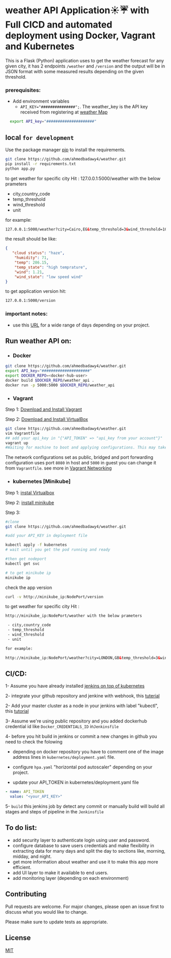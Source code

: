 # weather API Application☀️☔️ with Full CICD and automated deployment using Docker, Vagrant and Kubernetes

 This is a Flask (Python) application uses to get the weather forecast for any given city, it has 2 endpoints `/weather` and `/version` and the output will be in JSON format with some measured results depending on the given threshold. 
### prerequisites:
- Add environment variables
  - `API_KEY="###############";`. The weather_key is the API key received from registering at [weather Map](https://openweathermap.org)
```bash
  export API_key="#####################"
```

## local ```for development```

Use the package manager [pip](https://pip.pypa.io/en/stable/) to install the requirements.

```bash
git clone https://github.com/ahmedbadawy4/weather.git
pip install -r requirements.txt
python app.py
```
to get weather for specific city Hit : 127.0.0.1:5000/weather with the below prameters

 - city,country_code
 - temp_threshold
 - wind_threshold
 - unit

for example:

```html 
127.0.0.1:5000/weather?city=Cairo,EG&temp_threshold=3&wind_threshold=10&units=metric
```

the result should be like:
```json
{
   "cloud status": "haze",
    "humidity": 71,
    "temp": 286.15,
    "temp_state": "high temprature",
    "wind": 1.21,
    "wind_state": "low speed wind"
}
```

to get application version hit:
```html
127.0.0.1:5000/version
``` 

    
 ### important notes:
- use this [URL](https://openweathermap.org/api) for a wide range of days depending on your project.
## Run weather API on:

* ### Docker

```bash
git clone https://github.com/ahmedbadawy4/weather.git
export API_key="#####################"
export DOCKER_REPO=<docker-hub-user>
docker build $DOCKER_REPO/weather_api .
docker run -p 5000:5000 $DOCKER_REPO/weather_api
```

* ### Vagrant
Step 1: [Download and Install Vagrant](https://www.vagrantup.com/downloads.html)

Step 2: [Download and Install VirtualBox](https://www.virtualbox.org/wiki/Downloads)

```bash
git clone https://github.com/ahmedbadawy4/weather.git
vim Vagrantfile
## add your api_key in "{"API_TOKEN" => "api_key from your account"}"
vagrant up      
#Waiting for machine to boot and applying configurations. This may take a few minutes...
```
The network configurations set as public, bridged and port forwarding configuration uses port `8080` in host and ```5000``` in guest you can change it from `Vagrantfile`. see more in [Vagrant Networking](https://www.vagrantup.com/docs/networking/)



* ### kubernetes [Minikube]
Step 1: [instal Virtualbox](https://www.virtualbox.org/wiki/Downloads)

Step 2: [install minikube](https://kubernetes.io/docs/tasks/tools/install-minikube/)

Step 3:
```bash
#clone
git clone https://github.com/ahmedbadawy4/weather.git

#add your API_KEY in deployment file

kubectl apply -f kubernetes
# wait until you get the pod running and ready

#then get nodeport
kubectl get svc 

# to get minikube ip
minikube ip
```
check the app version

```bash
curl -v http://minikube_ip:NodePort/version
```

to get weather for specific city Hit : 
```html
http://minikube_ip:NodePort/weather with the below prameters

 - city,country_code
 - temp_threshold
 - wind_threshold
 - unit

for example:

http://minikube_ip:NodePort/weather?city=LONDON,GB&temp_threshold=3&wind_threshold=10&units=metric

```

## CI/CD:
1-  Assume you have already installed [jenkins on top of kubernetes](https://www.blazemeter.com/blog/how-to-setup-scalable-jenkins-on-top-of-a-kubernetes-cluster)

2- integrate your github repository and jenkine with webhook, this [tuterial](https://www.blazemeter.com/blog/how-to-integrate-your-github-repository-to-your-jenkins-project) 


2- Add your master cluster as a node in your jenkins with label "kubectl", this [tutorial](https://jenkins.io/blog/2018/09/14/kubernetes-and-secret-agents/)


3- Assume we're using public repository and you added dockerhub credential id like `Docker_CREDENTIALS_ID`	 in```Jenkinsfile```

4- before you hit build in jenkins or commit a new changes in github you need to check the folowing 

* depending on docker repository you have to comment one of the image address lines in `kubernetes/deployment.yaml` file.
* configure `hpa.yaml` "horizontal pod autoscaler" depending on your project.

* update your API_TOKEN in kubernetes/deployment.yaml file

```yaml
- name: API_TOKEN
  value: "<your_API_KEY>"
```

5- ```build``` this jenkins job by detect any commit or manually build will build all stages and steps of pipeline in the ```Jenkinsfile```


## To do list:
* add security layer to authenticate login using user and password.
* configure database to save users credentials and make flexibility in extracting data for many days and split the day to sections like, morning, midday, and night.
* get more information about weather and use it to make this app more efficient.
* add UI layer to make it available to end users.
* add monitoring layer (depending on each environment)  


## Contributing
Pull requests are welcome. For major changes, please open an issue first to discuss what you would like to change.

Please make sure to update tests as appropriate.


## License
[MIT](https://choosealicense.com/licenses/mit/)
